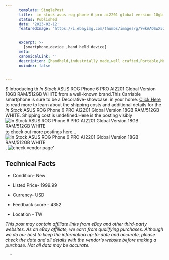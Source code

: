 ```yaml
---
      template: SinglePost
      title:  in stock asus rog phone 6 pro ai2201 global version 18gb ram 512gb white
      status: Published
      date: '2023-02-12'
      featuredImage: 'https://i.ebayimg.com/thumbs/images/g/YwkAAOSwX5Zi~Pak/s-l225.jpg'
       

      excerpt: >-
        [smartphone,device ,hand held device]
      meta:
      canonicalLink: ''
      description: [handheld,industrially made,well crafted,Portable,Mobile,Compact,Convenient,Lightweight,Maneuverable,Man-portable,Miniature,Carriable,Hand-held,Light,Holdable,Transportable,Mobile device,Pocket-sized,On-the-go,Wireless,Cordless,Compact size,Convenient size, smartphone,device ,hand held device]
      noindex: false
      

---
```

$
      Introducing th *In Stock* ASUS ROG Phone 6 PRO AI2201 Global Version 18GB RAM/512GB WHITE from a well-known brand.This Carriable smartphone is sure to be a Decorative-showcase. in your home. [Click Here](https://www.ebay.com/itm/155123127394?hash=item241e0f1462%3Ag%3AYwkAAOSwX5Zi%7EPak&mkevt=1&mkcid=1&mkrid=711-53200-19255-0&campid=%253CePNCampaignId%253E&customid=%253CreferenceId%253E&toolid=10049) to read more to learn about the shipping costs and additional details for the *In Stock* ASUS ROG Phone 6 PRO AI2201 Global Version 18GB RAM/512GB WHITE. Shipping cost is undefined.Here is the posting visibly ![*In Stock* ASUS ROG Phone 6 PRO AI2201 Global Version 18GB RAM/512GB WHITE](https://i.ebayimg.com/thumbs/images/g/YwkAAOSwX5Zi~Pak/s-l225.jpg) to check out more postings here... ![*In Stock* ASUS ROG Phone 6 PRO AI2201 Global Version 18GB RAM/512GB WHITE](https://i.ebayimg.com/images/g/YwkAAOSwX5Zi~Pak/s-l1600.jpg), ![check vendor page](https://origin-galleryplus.ebayimg.com/ws/web/155123127394_2_0_1/225x225.jpg,https://origin-galleryplus.ebayimg.com/ws/web/155123127394_3_0_1/225x225.jpg,https://origin-galleryplus.ebayimg.com/ws/web/155123127394_4_0_1/225x225.jpg,https://origin-galleryplus.ebayimg.com/ws/web/155123127394_5_0_1/225x225.jpg,https://origin-galleryplus.ebayimg.com/ws/web/155123127394_6_0_1/225x225.jpg,https://origin-galleryplus.ebayimg.com/ws/web/155123127394_7_0_1/225x225.jpg,https://origin-galleryplus.ebayimg.com/ws/web/155123127394_8_0_1/225x225.jpg)'

      

 ## Technical Facts 



     
      

 - Condition- New 


      

 - Listed Price- 1999.99 


      

 - Currency- USD 


      

 - Feedback score - 4352 


      

 - Location - TW 


      
      

 *_This post may contain affiliate links from eBay and other third-party websites. As an eBay affiliate, we earn from qualifying purchases. Although we do our best to keep the information up-to-date and accurate, please check the date and all details with the vendor's website before making a purchase. Not all data may be accurate._*




      -
